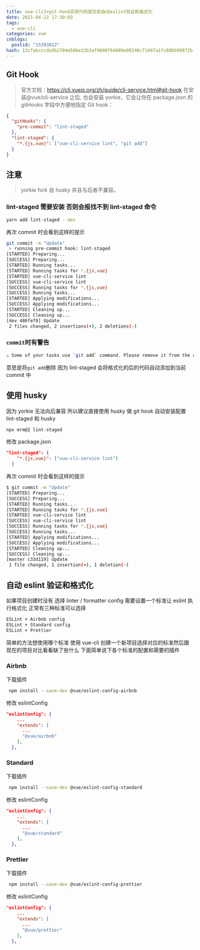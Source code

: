 ```yaml
---
title: vue-cli3+git-hook实现代码提交前自动eslint验证和格式化
date: 2021-04-22 17:30:03
tags:
  - vue-cli
categories: vue
cnblogs:
  postid: "15393012"
hash: 13cfabcccda9b2704e586e22b3af9000f64889e09240c71607a1fc88bb99872b
---
```


## Git Hook

> 官方文档：https://cli.vuejs.org/zh/guide/cli-service.html#git-hook
> 在安装@vue/cli-service 之后, 也会安装 yorkie，它会让你在 package.json 的 gitHooks 字段中方便地指定 Git hook：

```json
{
  "gitHooks": {
    "pre-commit": "lint-staged"
  },
  "lint-staged": {
    "*.{js,vue}": ["vue-cli-service lint", "git add"]
  }
}
```

## 注意

> yorkie fork 自 husky 并且与后者不兼容。

### lint-staged 需要安装 否则会报找不到 lint-staged 命令

```bash
yarn add lint-staged --dev
```

再次 commit 时会看到这样的提示

```bash
git commit -m "Update"
 > running pre-commit hook: lint-staged
[STARTED] Preparing...
[SUCCESS] Preparing...
[STARTED] Running tasks...
[STARTED] Running tasks for *.{js,vue}
[STARTED] vue-cli-service lint
[SUCCESS] vue-cli-service lint
[SUCCESS] Running tasks for *.{js,vue}
[SUCCESS] Running tasks...
[STARTED] Applying modifications...
[SUCCESS] Applying modifications...
[STARTED] Cleaning up...
[SUCCESS] Cleaning up...
[dev 486fef8] Update
 2 files changed, 2 insertions(+), 2 deletions(-)
```

### `commit`时有警告

```bash
⚠ Some of your tasks use `git add` command. Please remove it from the config since all modifications made by tasks will be automatically added to the git commit index.
```

意思是将`git add`删除 因为 lint-staged 会将格式化的后的代码自动添加到当前 commit 中

## 使用 husky

因为 yorkie 无法向后兼容 所以建议直接使用 husky 做 git hook
自动安装配置 lint-staged 和 husky

```bash
npx mrm@2 lint-staged
```

修改 package.json

```json
"lint-staged": {
    "*.{js,vue}": ["vue-cli-service lint"]
  }
```

再次 commit 时会看到这样的提示

```bash
$ git commit -m "Update"
[STARTED] Preparing...
[SUCCESS] Preparing...
[STARTED] Running tasks...
[STARTED] Running tasks for *.{js,vue}
[STARTED] vue-cli-service lint
[SUCCESS] vue-cli-service lint
[SUCCESS] Running tasks for *.{js,vue}
[SUCCESS] Running tasks...
[STARTED] Applying modifications...
[SUCCESS] Applying modifications...
[STARTED] Cleaning up...
[SUCCESS] Cleaning up...
[master c33d119] Update
 1 file changed, 1 insertion(+), 1 deletion(-)
```

## 自动 eslint 验证和格式化

如果项目创建时没有 选择 linter / formatter config 需要设置一个标准让 eslint 执行格式化
正常有三种标准可以选择

```bash
ESLint + Airbnb config
ESLint + Standard config
ESLint + Prettier
```

简单的方法想使用哪个标准 使用 vue-cli 创建一个新项目选择对应的标准然后跟现在的项目对比看看缺了些什么
下面简单说下各个标准的配置和需要的插件

### Airbnb

下载插件

```bash
 npm install --save-dev @vue/eslint-config-airbnb
```

修改 eslintConfig

```json
"eslintConfig": {
    ...
    "extends": [
      ...
      "@vue/airbnb"
    ],
  },
```

### Standard

下载插件

```bash
 npm install --save-dev @vue/eslint-config-standard
```

修改 eslintConfig

```json
"eslintConfig": {
    ...
    "extends": [
      ...
      "@vue/standard"
    ],
  },
```

### Prettier

下载插件

```bash
 npm install --save-dev @vue/eslint-config-prettier
```

修改 eslintConfig

```json
"eslintConfig": {
    ...
    "extends": [
      ...
      "@vue/prettier"
    ],
  },
```
